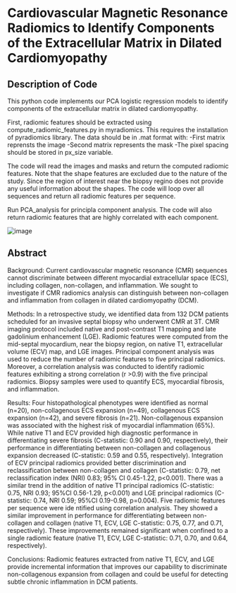 # Cardiovascular Magnetic Resonance Radiomics to Identify Components of the Extracellular Matrix in Dilated Cardiomyopathy 

## Description of Code

This python code implements our PCA logistic regression models to identify components of the extracellular matrix in dilated cardiomyopathy.
 
First, radiomic features should be extracted using compute_radiomic_features.py in myradiomics. This requires the installation of pyradiomics library.
The data should be in .mat format with:
-First matrix reprensts the image
-Second matrix represents the mask
-The pixel spacing should be stored in px_size variable.

The code will read the images and masks and return the computed radiomic features. Note that the shape features are excluded due to the nature of the study. Since the region of interest near the biopsy regino does not provide any useful information about the shapes.
The code will loop over all sequences and return all radiomic features per sequence.


Run PCA_analysis for principla component analysis. The code will also return radiomic features that are highly correlated with each component.


![image](https://github.com/HMS-CardiacMR/Radiomics_Histology_PCA/assets/9512423/1657557f-702c-44b4-8a9c-d702642aed47)

## Abstract

Background: Current cardiovascular magnetic resonance (CMR) sequences cannot discriminate between different myocardial extracellular space (ECS), including collagen, non-collagen, and inflammation. We sought to investigate if CMR radiomics analysis can distinguish between non-collagen and inflammation from collagen in dilated cardiomyopathy (DCM).

Methods: In a retrospective study, we identified data from 132 DCM patients scheduled for an invasive septal biopsy who underwent CMR at 3T. CMR imaging protocol included native and post-contrast T1 mapping and late gadolinium enhancement (LGE). Radiomic features were computed from the mid-septal myocardium, near the biopsy region, on native T1, extracellular volume (ECV) map, and LGE images. Principal component analysis was used to reduce the number of radiomic features to five principal radiomics. Moreover, a correlation analysis was conducted to identify radiomic features exhibiting a strong correlation (r >0.9) with the five principal radiomics. Biopsy samples were used to quantify ECS, myocardial fibrosis, and inflammation.

Results: Four histopathological phenotypes were identified as normal (n=20), non-collagenous ECS expansion (n=49), collagenous ECS expansion (n=42), and severe fibrosis (n=21). Non-collagenous expansion was associated with the highest risk of myocardial inflammation (65%). While native T1 and ECV provided high diagnostic performance in differentiating severe fibrosis (C-statistic: 0.90 and 0.90, respectively), their performance in differentiating between non-collagen and collagenous expansion decreased (C-statistic: 0.59 and 0.55, respectively). Integration of ECV principal radiomics provided better discrimination and reclassification between non-collagen and collagen (C-statistic: 0.79, net reclassification index (NRI) 0.83; 95% CI 0.45-1.22, p<0.001). There was a similar trend in the addition of native T1 principal radiomics (C-statistic: 0.75, NRI 0.93; 95%CI 0.56-1.29, p<0.001) and LGE principal radiomics (C-statistic: 0.74, NRI 0.59; 95%CI 0.19-0.98, p=0.004). Five radiomic features per sequence were ide
ntified using correlation analysis. They showed a similar improvement in performance for differentiating between non-collagen and collagen (native T1, ECV, LGE C-statistic: 0.75, 0.77, and 0.71, respectively). These improvements remained significant when confined to a single radiomic feature (native T1, ECV, LGE C-statistic: 0.71, 0.70, and 0.64, respectively).

Conclusions: Radiomic features extracted from native T1, ECV, and LGE provide incremental information that improves our capability to discriminate non-collagenous expansion from collagen and could be useful for detecting subtle chronic inflammation in DCM patients.
